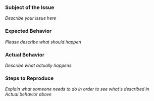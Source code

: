 ### Subject of the Issue

_Describe your issue here_

### Expected Behavior

_Please describe what should happen_

### Actual Behavior

_Describe what actually happens_

### Steps to Reproduce

_Explain what someone needs to do in order to see what's described in *Actual behavior* above_

